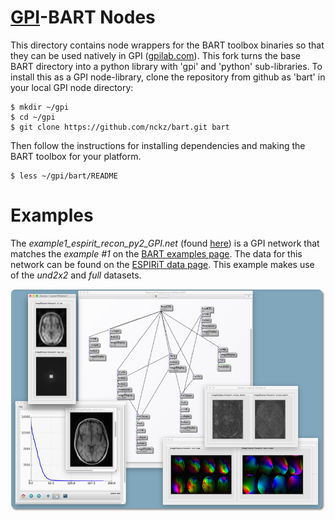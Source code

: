 # [GPI](http://gpilab.com)-BART Nodes
This directory contains node wrappers for the BART toolbox binaries so that
they can be used natively in GPI ([gpilab.com](http://gpilab.com)). This fork 
turns the base BART directory into a python library with 'gpi' and 'python'
sub-libraries.  To install this as a GPI node-library, clone the repository
from github as 'bart' in your local GPI node directory:

    $ mkdir ~/gpi
    $ cd ~/gpi
    $ git clone https://github.com/nckz/bart.git bart

Then follow the instructions for installing dependencies and making the BART
toolbox for your platform.

    $ less ~/gpi/bart/README

# Examples
The *example1_espirit_recon_py2_GPI.net* (found [here](https://github.com/nckz/bart/blob/master/gpi/))
is a GPI network that matches the *example #1* on the [BART examples page](http://mrirecon.github.io/bart/examples.html).
The data for this network can be found on the [ESPIRiT data page](https://github.com/mikgroup/espirit-matlab-examples/tree/master/data).
This example makes use of the *und2x2* and *full* datasets.

![example1_espirit_recon_py2_GPI.net](./example1_espirit_recon_py2_GPI.png)

